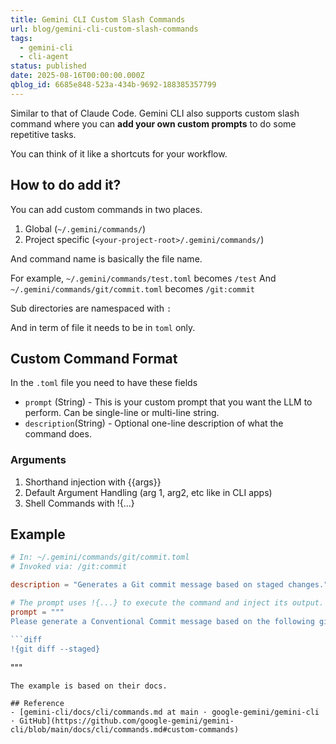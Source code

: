```yaml
---
title: Gemini CLI Custom Slash Commands
url: blog/gemini-cli-custom-slash-commands
tags:
  - gemini-cli
  - cli-agent
status: published
date: 2025-08-16T00:00:00.000Z
qblog_id: 6685e848-523a-434b-9692-188385357799
---
```


Similar to that of Claude Code. Gemini CLI also supports custom slash command where you can **add your own custom prompts** to do some repetitive tasks.

You can think of it like a shortcuts for your workflow.

## How to do add it?
You can add custom commands in two places.
1. Global (`~/.gemini/commands/`)
2. Project specific (`<your-project-root>/.gemini/commands/`)

And command name is basically the file name.

For example, 
`~/.gemini/commands/test.toml` becomes `/test`
And `~/.gemini/commands/git/commit.toml` becomes `/git:commit`

Sub directories are namespaced with `:`

And in term of file it needs to be in `toml` only.

## Custom Command Format
In the `.toml` file you need to have these fields 

- `prompt` (String) - This is your custom prompt that you want the LLM to perform. Can be single-line or multi-line string.
- `description`(String) - Optional one-line description of what the command does.
 
### Arguments 
1. Shorthand injection with {{args}}
2. Default Argument Handling (arg 1, arg2, etc like in CLI apps)
3. Shell Commands with !{...}

## Example
```toml
# In: ~/.gemini/commands/git/commit.toml
# Invoked via: /git:commit

description = "Generates a Git commit message based on staged changes."

# The prompt uses !{...} to execute the command and inject its output.
prompt = """
Please generate a Conventional Commit message based on the following git diff:

```diff
!{git diff --staged}
```
"""
```
The example is based on their docs.

## Reference
- [gemini-cli/docs/cli/commands.md at main · google-gemini/gemini-cli · GitHub](https://github.com/google-gemini/gemini-cli/blob/main/docs/cli/commands.md#custom-commands)